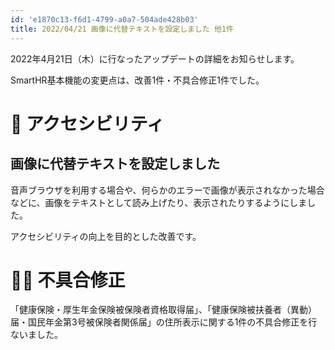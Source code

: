 ```yaml
---
id: 'e1870c13-f6d1-4799-a0a7-504ade428b03'
title: 2022/04/21 画像に代替テキストを設定しました 他1件
---
```

2022年4月21日（木）に行なったアップデートの詳細をお知らせします。

SmartHR基本機能の変更点は、改善1件・不具合修正1件でした。

# 🎢 アクセシビリティ

## 画像に代替テキストを設定しました

音声ブラウザを利用する場合や、何らかのエラーで画像が表示されなかった場合などに、画像をテキストとして読み上げたり、表示されたりするようにしました。

アクセシビリティの向上を目的とした改善です。

# 👨‍⚕️ 不具合修正

「健康保険・厚生年金保険被保険者資格取得届」、「健康保険被扶養者（異動）届・国民年金第3号被保険者関係届」の住所表示に関する1件の不具合修正を行ないました。
